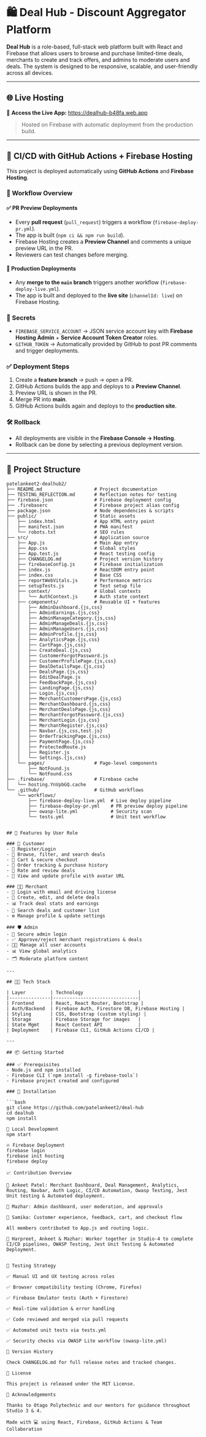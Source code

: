 # 🛍️ Deal Hub - Discount Aggregator Platform

**Deal Hub** is a role-based, full-stack web platform built with React and Firebase that allows users to browse and purchase limited-time deals, merchants to create and track offers, and admins to moderate users and deals. The system is designed to be responsive, scalable, and user-friendly across all devices.

---

## 🌐 Live Hosting

🔗 **Access the Live App:** https://dealhub-b48fa.web.app

> Hosted on Firebase with automatic deployment from the production build.

---

## 🚀 CI/CD with GitHub Actions + Firebase Hosting

This project is deployed automatically using **GitHub Actions** and **Firebase Hosting**.

### 🔄 Workflow Overview

#### ✅ PR Preview Deployments
- Every **pull request** (`pull_request`) triggers a workflow (`firebase-deploy-pr.yml`).
- The app is built (`npm ci && npm run build`).
- Firebase Hosting creates a **Preview Channel** and comments a unique preview URL in the PR.
- Reviewers can test changes before merging.

#### 🚀 Production Deployments
- Any **merge to the `main` branch** triggers another workflow (`firebase-deploy-live.yml`).
- The app is built and deployed to the **live site** (`channelId: live`) on Firebase Hosting.

### 🔑 Secrets
- `FIREBASE_SERVICE_ACCOUNT` → JSON service account key with **Firebase Hosting Admin** + **Service Account Token Creator** roles.
- `GITHUB_TOKEN` → Automatically provided by GitHub to post PR comments and trigger deployments.

### ✅ Deployment Steps
1. Create a **feature branch** → push → open a PR.
2. GitHub Actions builds the app and deploys to a **Preview Channel**.
3. Preview URL is shown in the PR.
4. Merge PR into **main**.
5. GitHub Actions builds again and deploys to the **production site**.

### 🛠 Rollback
- All deployments are visible in the **Firebase Console → Hosting**.
- Rollback can be done by selecting a previous deployment version.

---


## 📁 Project Structure

```plaintext
patelankeet2-dealhub2/
├── README.md                   # Project documentation
├── TESTING_REFLECTION.md       # Reflection notes for testing
├── firebase.json               # Firebase deployment config
├── .firebaserc                 # Firebase project alias config
├── package.json                # Node dependencies & scripts
├── public/                     # Static assets
│   ├── index.html              # App HTML entry point
│   ├── manifest.json           # PWA manifest
│   └── robots.txt              # SEO rules
├── src/                        # Application source
│   ├── App.js                  # Main App entry
│   ├── App.css                 # Global styles
│   ├── App.test.js             # React testing config
│   ├── CHANGELOG.md            # Project version history
│   ├── firebaseConfig.js       # Firebase initialization
│   ├── index.js                # ReactDOM entry point
│   ├── index.css               # Base CSS
│   ├── reportWebVitals.js      # Performance metrics
│   ├── setupTests.js           # Test setup file
│   ├── context/                # Global contexts
│   │   └── AuthContext.js      # Auth state context
│   ├── components/             # Reusable UI + features
│   │   ├── AdminDashboard.{js,css}
│   │   ├── AdminEarnings.{js,css}
│   │   ├── AdminManageCategory.{js,css}
│   │   ├── AdminManageDeals.{js,css}
│   │   ├── AdminManageUsers.{js,css}
│   │   ├── AdminProfile.{js,css}
│   │   ├── AnalyticsPage.{js,css}
│   │   ├── CartPage.{js,css}
│   │   ├── CreateDeal.{js,css}
│   │   ├── CustomerForgotPassword.js
│   │   ├── CustomerProfilePage.{js,css}
│   │   ├── DealDetailsPage.{js,css}
│   │   ├── DealsPage.{js,css}
│   │   ├── EditDealPage.js
│   │   ├── FeedbackPage.{js,css}
│   │   ├── LandingPage.{js,css}
│   │   ├── Login.{js,css}
│   │   ├── MerchantCustomersPage.{js,css}
│   │   ├── MerchantDashboard.{js,css}
│   │   ├── MerchantDealsPage.{js,css}
│   │   ├── MerchantForgotPassword.{js,css}
│   │   ├── MerchantLogin.{js,css}
│   │   ├── MerchantRegister.{js,css}
│   │   ├── Navbar.{js,css,test.js}
│   │   ├── OrderTrackingPage.{js,css}
│   │   ├── PaymentPage.{js,css}
│   │   ├── ProtectedRoute.js
│   │   ├── Register.js
│   │   └── Settings.{js,css}
│   └── pages/                  # Page-level components
│       ├── NotFound.js
│       └── NotFound.css
├── .firebase/                  # Firebase cache
│   └── hosting.YnVpbGQ.cache
└── .github/                    # GitHub workflows
    └── workflows/
        ├── firebase-deploy-live.yml  # Live deploy pipeline
        ├── firebase-deploy-pr.yml    # PR preview deploy pipeline
        ├── owasp-lite.yml            # Security scan
        └── tests.yml                 # Unit test workflow


## 🚀 Features by User Role

### 👥 Customer
- 🔐 Register/Login
- 🔎 Browse, filter, and search deals
- 🛒 Cart & secure checkout
- 📜 Order tracking & purchase history
- 💬 Rate and review deals
- 👤 View and update profile with avatar URL

### 🧑‍💼 Merchant
- 🔐 Login with email and driving license
- 🧾 Create, edit, and delete deals
- 📊 Track deal stats and earnings
- 🔎 Search deals and customer list
- ⚙️ Manage profile & update settings

### 🛡️ Admin
- 🔐 Secure admin login
- ✅ Approve/reject merchant registrations & deals
- 🧑‍💻 Manage all user accounts
- 📊 View global analytics
- 🗂️ Moderate platform content

---

## 🧑‍💻 Tech Stack

| Layer         | Technology                    |
|---------------|-------------------------------|
| Frontend      | React, React Router, Bootstrap |
| Auth/Backend  | Firebase Auth, Firestore DB, Firebase Hosting |
| Styling       | CSS, Bootstrap (custom styling) |
| Storage       | Firebase Storage for images   |
| State Mgmt    | React Context API             |
| Deployment    | Firebase CLI, GitHub Actions CI/CD |

---

## 📦 Getting Started

### ✅ Prerequisites
- Node.js and npm installed
- Firebase CLI (`npm install -g firebase-tools`)
- Firebase project created and configured

### 🔧 Installation

```bash
git clone https://github.com/patelankeet2/deal-hub
cd dealhub
npm install

🚀 Local Development
npm start

🔥 Firebase Deployment
firebase login
firebase init hosting
firebase deploy

📈 Contribution Overview

📍 Ankeet Patel: Merchant Dashboard, Deal Management, Analytics, Routing, Navbar, Auth Logic, CI/CD Automation, Owasp Testing, Jest Unit testing & Automated deployment.

📍 Mazhar: Admin dashboard, user moderation, and approvals

📍 Samika: Customer experience, feedback, cart, and checkout flow

All members contributed to App.js and routing logic.

📍 Harpreet, Ankeet & Mazhar: Worker together in Studio-4 to complete CI/CD pipelines, OWASP Testing, Jest Unit Testing & Automated Deployment.


🧪 Testing Strategy

✅ Manual UI and UX testing across roles

✅ Browser compatibility testing (Chrome, Firefox)

✅ Firebase Emulator tests (Auth + Firestore)

✅ Real-time validation & error handling

✅ Code reviewed and merged via pull requests

✅ Automated unit tests via tests.yml

✅ Security checks via OWASP Lite workflow (owasp-lite.yml)

📌 Version History

Check CHANGELOG.md for full release notes and tracked changes.

📄 License

This project is released under the MIT License.

🙌 Acknowledgements

Thanks to Otago Polytechnic and our mentors for guidance throughout Studio 3 & 4.

Made with 💻 using React, Firebase, GitHub Actions & Team Collaboration
